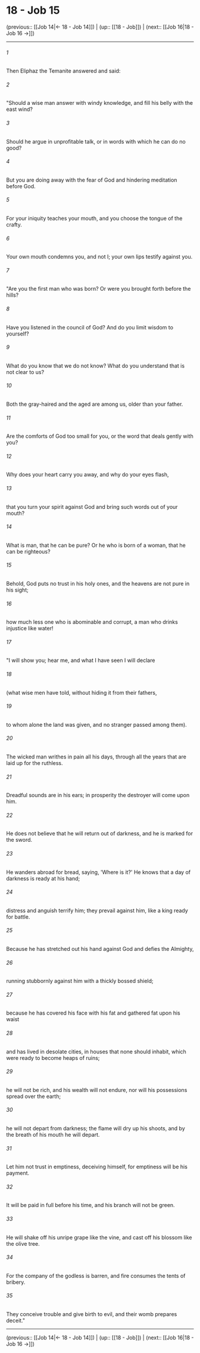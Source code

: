 # 18 - Job 15

(previous:: [[Job 14|← 18 - Job 14]]) | (up:: [[18 - Job]]) | (next:: [[Job 16|18 - Job 16 →]])

***


###### 1 
Then Eliphaz the Temanite answered and said: 

###### 2 
"Should a wise man answer with windy knowledge, and fill his belly with the east wind? 

###### 3 
Should he argue in unprofitable talk, or in words with which he can do no good? 

###### 4 
But you are doing away with the fear of God and hindering meditation before God. 

###### 5 
For your iniquity teaches your mouth, and you choose the tongue of the crafty. 

###### 6 
Your own mouth condemns you, and not I; your own lips testify against you. 

###### 7 
"Are you the first man who was born? Or were you brought forth before the hills? 

###### 8 
Have you listened in the council of God? And do you limit wisdom to yourself? 

###### 9 
What do you know that we do not know? What do you understand that is not clear to us? 

###### 10 
Both the gray-haired and the aged are among us, older than your father. 

###### 11 
Are the comforts of God too small for you, or the word that deals gently with you? 

###### 12 
Why does your heart carry you away, and why do your eyes flash, 

###### 13 
that you turn your spirit against God and bring such words out of your mouth? 

###### 14 
What is man, that he can be pure? Or he who is born of a woman, that he can be righteous? 

###### 15 
Behold, God puts no trust in his holy ones, and the heavens are not pure in his sight; 

###### 16 
how much less one who is abominable and corrupt, a man who drinks injustice like water! 

###### 17 
"I will show you; hear me, and what I have seen I will declare 

###### 18 
(what wise men have told, without hiding it from their fathers, 

###### 19 
to whom alone the land was given, and no stranger passed among them). 

###### 20 
The wicked man writhes in pain all his days, through all the years that are laid up for the ruthless. 

###### 21 
Dreadful sounds are in his ears; in prosperity the destroyer will come upon him. 

###### 22 
He does not believe that he will return out of darkness, and he is marked for the sword. 

###### 23 
He wanders abroad for bread, saying, 'Where is it?' He knows that a day of darkness is ready at his hand; 

###### 24 
distress and anguish terrify him; they prevail against him, like a king ready for battle. 

###### 25 
Because he has stretched out his hand against God and defies the Almighty, 

###### 26 
running stubbornly against him with a thickly bossed shield; 

###### 27 
because he has covered his face with his fat and gathered fat upon his waist 

###### 28 
and has lived in desolate cities, in houses that none should inhabit, which were ready to become heaps of ruins; 

###### 29 
he will not be rich, and his wealth will not endure, nor will his possessions spread over the earth; 

###### 30 
he will not depart from darkness; the flame will dry up his shoots, and by the breath of his mouth he will depart. 

###### 31 
Let him not trust in emptiness, deceiving himself, for emptiness will be his payment. 

###### 32 
It will be paid in full before his time, and his branch will not be green. 

###### 33 
He will shake off his unripe grape like the vine, and cast off his blossom like the olive tree. 

###### 34 
For the company of the godless is barren, and fire consumes the tents of bribery. 

###### 35 
They conceive trouble and give birth to evil, and their womb prepares deceit."

***

(previous:: [[Job 14|← 18 - Job 14]]) | (up:: [[18 - Job]]) | (next:: [[Job 16|18 - Job 16 →]])

